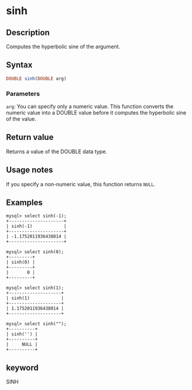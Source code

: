 # sinh

## Description

Computes the hyperbolic sine of the argument.

## Syntax

```Haskell
DOUBLE sinh(DOUBLE arg)
```

### Parameters

`arg`: You can specify only a numeric value. This function converts the numeric value into a DOUBLE value before it computes the hyperbolic sine of the value.

## Return value

Returns a value of the DOUBLE data type.

## Usage notes

If you specify a non-numeric value, this function returns `NULL`.

## Examples

```Plain
mysql> select sinh(-1);
+---------------------+
| sinh(-1)            |
+---------------------+
| -1.1752011936438014 |
+---------------------+

mysql> select sinh(0);
+---------+
| sinh(0) |
+---------+
|       0 |
+---------+

mysql> select sinh(1);
+--------------------+
| sinh(1)            |
+--------------------+
| 1.1752011936438014 |
+--------------------+

mysql> select sinh("");
+----------+
| sinh('') |
+----------+
|     NULL |
+----------+
```

## keyword

SINH